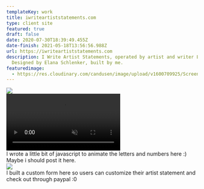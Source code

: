 ```yaml
---
templateKey: work
title: iwriteartiststatements.com
type: client site
featured: true
draft: false
date: 2020-07-30T18:39:49.455Z
date-finish: 2021-05-18T13:56:56.988Z
url: https://iwriteartiststatements.com
description: I Write Artist Statements, operated by artist and writer Liz Sales.
  Designed by Elana Schlenker, built by me.
featuredimage:
  - https://res.cloudinary.com/candusen/image/upload/v1600709925/Screen_Shot_2020-09-21_at_1.38.32_PM_xvkugc.png
---
```



<div class='caption-container image-caption'>
    <img src=https://res.cloudinary.com/candusen/image/upload/v1621346251/Screen_Shot_2021-05-17_at_10.02.25_AM_rjscab.png></img>
  <div class='caption'></div></div>



<div class='caption-container video-caption'><div className="mobile-video-cover"></div>
    <video autoplay muted loop src=https://res.cloudinary.com/candusen/video/upload/v1621346321/artist-statements-vid_g5beic.mp4></video>
  <div class='caption'>I wrote a little bit of javascript to animate the letters and numbers here :) Maybe i should post it here.</div></div>

<div class='caption-container image-caption'>
    <img src=https://res.cloudinary.com/candusen/image/upload/v1621346251/Screen_Shot_2021-05-17_at_10.03.57_AM_y3tkxz.png></img>
  <div class='caption'>I built a custom form here so users can customize their artist statement and check out through paypal :0</div></div>
